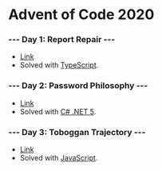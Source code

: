 # Advent of Code 2020

### --- Day 1: Report Repair ---

- [Link](https://adventofcode.com/2020/day/1)
- Solved with [TypeScript](https://www.typescriptlang.org/).

### --- Day 2: Password Philosophy ---

- [Link](https://adventofcode.com/2020/day/2)
- Solved with [C# .NET 5](https://dotnet.microsoft.com/).

### --- Day 3: Toboggan Trajectory ---

- [Link](https://adventofcode.com/2020/day/3)
- Solved with [JavaScript](https://en.wikipedia.org/wiki/JavaScript).
